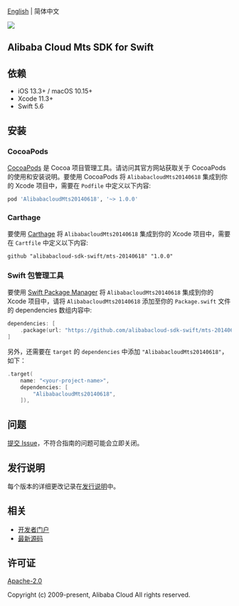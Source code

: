 [English](README.md) | 简体中文

![](https://aliyunsdk-pages.alicdn.com/icons/AlibabaCloud.svg)

## Alibaba Cloud Mts SDK for Swift

## 依赖

- iOS 13.3+ / macOS 10.15+
- Xcode 11.3+
- Swift 5.6

## 安装

### CocoaPods

[CocoaPods](https://cocoapods.org) 是 Cocoa 项目管理工具。请访问其官方网站获取关于 CocoaPods 的使用和安装说明。要使用 CocoaPods 将 `AlibabacloudMts20140618` 集成到你的 Xcode 项目中，需要在 `Podfile` 中定义以下内容:

```ruby
pod 'AlibabacloudMts20140618', '~> 1.0.0'
```

### Carthage

要使用 [Carthage](https://github.com/Carthage/Carthage) 将 `AlibabacloudMts20140618` 集成到你的 Xcode 项目中，需要在 `Cartfile` 中定义以下内容:

```ogdl
github "alibabacloud-sdk-swift/mts-20140618" "1.0.0"
```

### Swift 包管理工具

要使用 [Swift Package Manager](https://swift.org/package-manager/) 将 `AlibabacloudMts20140618` 集成到你的 Xcode 项目中，请将 `AlibabacloudMts20140618` 添加至你的 `Package.swift` 文件的 dependencies 数组内容中:

```swift
dependencies: [
    .package(url: "https://github.com/alibabacloud-sdk-swift/mts-20140618.git", from: "1.0.0")
]
```

另外，还需要在 `target` 的 `dependencies` 中添加 `"AlibabacloudMts20140618"`，如下：

```swift
.target(
    name: "<your-project-name>",
    dependencies: [
        "AlibabacloudMts20140618",
    ]),
```

## 问题

[提交 Issue](https://github.com/alibabacloud-sdk-swift/mts-20140618/issues/new)，不符合指南的问题可能会立即关闭。

## 发行说明

每个版本的详细更改记录在[发行说明](./ChangeLog.txt)中。

## 相关

* [开发者门户](https://next.api.aliyun.com/home)
* [最新源码](https://github.com/alibabacloud-sdk-swift/mts-20140618)

## 许可证

[Apache-2.0](http://www.apache.org/licenses/LICENSE-2.0)

Copyright (c) 2009-present, Alibaba Cloud All rights reserved.
